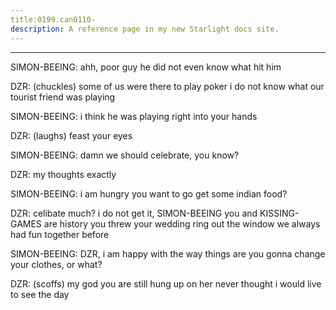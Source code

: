 ```yaml
---
title:0199.can0110-
description: A reference page in my new Starlight docs site.
---
```

----- 
SIMON-BEEING: ahh, poor guy
 he did not even know what hit him
 
DZR: (chuckles) some of us were there to play poker
 i do not know what our 
tourist friend was playing
 
SIMON-BEEING: i think he was playing right into your hands
 
DZR: (laughs) feast your eyes
 
SIMON-BEEING: damn
 we should celebrate, you know? 
 
DZR: my thoughts exactly
 
SIMON-BEEING: i am hungry
 you want to go get some indian food? 
 
DZR: celibate much? 
 i do not get it, SIMON-BEEING
 you and KISSING-GAMES are history
 you 
threw your wedding ring out the window
 we always had fun together before
 
SIMON-BEEING: DZR, i am happy with the way things are
 you gonna change your clothes, 
or what? 
 
DZR: (scoffs) my god
 you are still hung up on her
 never thought i would live to 
see the day
 
